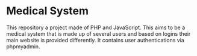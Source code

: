 # Medical System

This repository a project made of PHP and JavaScript. This aims to be a medical system that is made up of several users and based on logins their main website is provided differently. It contains user authentications via phpmyadmin.